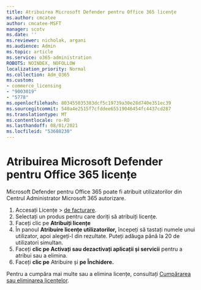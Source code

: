 ```yaml
---
title: Atribuirea Microsoft Defender pentru Office 365 licențe
ms.author: cmcatee
author: cmcatee-MSFT
manager: scotv
ms.date: ''
ms.reviewer: nicholak, argani
ms.audience: Admin
ms.topic: article
ms.service: o365-administration
ROBOTS: NOINDEX, NOFOLLOW
localization_priority: Normal
ms.collection: Adm_O365
ms.custom:
- commerce_licensing
- "9003019"
- "5778"
ms.openlocfilehash: 803455035383dcf5c19739a30e28d740e351ec39
ms.sourcegitcommit: 540a4e2515f7cfddee65519046454fc4437cd287
ms.translationtype: MT
ms.contentlocale: ro-RO
ms.lasthandoff: 08/01/2021
ms.locfileid: "53688230"
---
```

# <a name="assign-microsoft-defender-for-office-365-licenses"></a>Atribuirea Microsoft Defender pentru Office 365 licențe

Microsoft Defender pentru Office 365 poate fi atribuit utilizatorilor din Centrul Administrator Microsoft 365 autorizare.

1. Accesați Licențe  >  [de facturare](https://go.microsoft.com/fwlink/p/?linkid=842264).
2. Selectați un produs pentru care doriți să atribuiți licențe.
3. Faceți clic pe **Atribuiți licențe**
4. În panoul **Atribuire licențe utilizatorilor,**  începeți să tastați numele unui utilizator, apoi alegeți-l din rezultate. Puteți adăuga până la 20 de utilizatori simultan.
5. Faceți **clic pe Activați sau dezactivați aplicații și servicii**  pentru a atribui sau a elimina.
6. Faceți **clic pe** Atribuire și **pe Închidere.**

Pentru a cumpăra mai multe sau a elimina licențe, consultați [Cumpărarea sau eliminarea licențelor](/microsoft-365/commerce/licenses/buy-licenses#buy-or-remove-licenses-for-your-business-subscription).